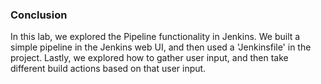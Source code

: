 ### Conclusion

In this lab, we explored the Pipeline functionality in Jenkins. We built a simple pipeline in the Jenkins web UI, and then used a 'Jenkinsfile' in the project. Lastly, we explored how to gather user input, and then take different build actions based on that user input.
